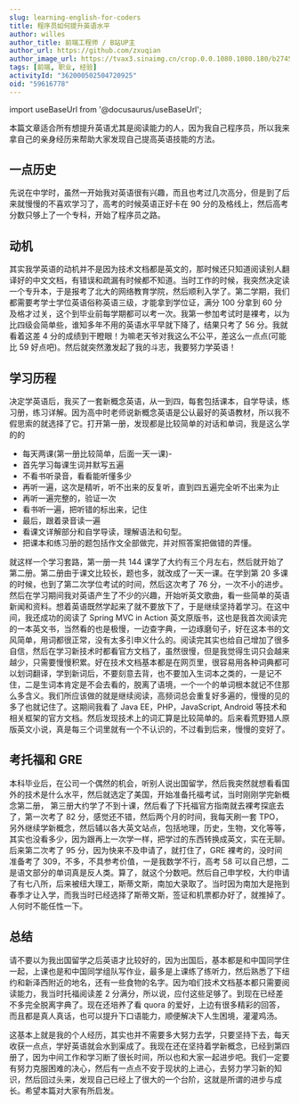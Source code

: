 ```yaml
---
slug: learning-english-for-coders
title: 程序员如何提升英语水平
author: willes
author_title: 前端工程师 / B站UP主
author_url: https://github.com/zxuqian
author_image_url: https://tvax3.sinaimg.cn/crop.0.0.1080.1080.180/b2745d44ly8g8s4muqeggj20u00u0n0k.jpg?KID=imgbed,tva&Expires=1582389585&ssig=EvXmyu%2FXsX
tags: [前端, 职业, 经验]
activityId: "362000502504720925"
oid: "59616778"
---
```


import useBaseUrl from '@docusaurus/useBaseUrl';

本篇文章适合所有想提升英语尤其是阅读能力的人，因为我自己程序员，所以我来拿自己的亲身经历来帮助大家发现自己提高英语技能的方法。

## 一点历史

先说在中学时，虽然一开始我对英语很有兴趣，而且也考过几次高分，但是到了后来就慢慢的不喜欢学习了，高考的时候英语正好卡在 90 分的及格线上，然后高考分数只够上了一个专科，开始了程序员之路。

## 动机

其实我学英语的动机并不是因为技术文档都是英文的，那时候还只知道阅读别人翻译好的中文文档，有错误和疏漏有时候都不知道。当时工作的时候，我突然决定读一个专升本，于是报考了北大的网络教育学院，然后顺利入学了。第二学期，我们都需要考学士学位英语俗称英语三级，才能拿到学位证，满分 100 分拿到 60 分及格才过关，这个到毕业前每学期都可以考一次。我第一参加考试时是裸考，以为比四级会简单些，谁知多年不用的英语水平早就下降了，结果只考了 56 分。我就看着这差 4 分的成绩到干瞪眼！为嘛老天爷对我这么不公平，差这么一点点(可能比 59 好点吧)。然后就突然激发起了我的斗志，我要努力学英语！

<!-- truncate -->

## 学习历程

决定学英语后，我买了一套新概念英语，从一到四，每套包括课本，自学导读，练习册，练习详解。因为高中时老师说新概念英语是公认最好的英语教材，所以我不假思索的就选择了它。打开第一册，发现都是比较简单的对话和单词，我是这么学的的

- 每天两课(第一册比较简单，后面一天一课)-
- 首先学习每课生词并默写五遍
- 不看书听录音，看看能听懂多少
- 再听一遍，这次是精听，听不出来的反复听，直到四五遍完全听不出来为止
- 再听一遍完整的，验证一次
- 看书听一遍，把听错的标出来，记住
- 最后，跟着录音读一遍
- 看课文详解部分和自学导读，理解语法和句型。
- 把课本和练习册的题包括作文全部做完，并对照答案把做错的弄懂。

就这样一个学习套路，第一册一共 144 课学了大约有三个月左右，然后就开始了第二册。第二册由于课文比较长，题也多，就改成了一天一课。在学到第 20 多课的时候，也到了第二次学位考试的时间，然后这次考了 76 分，一次不小的进步。然后在学习期间我对英语产生了不少的兴趣，开始听英文歌曲，看一些简单的英语新闻和资料。想着英语既然学起来了就不要放下了，于是继续坚持着学习。在这中间，我还成功的阅读了 Spring MVC in Action 英文原版书，这也是我首次阅读完的一本英文书，当然看的也是极慢，一边查字典，一边琢磨句子，好在这本书的文风简单，用词都很正常，没有太多引申义什么的。阅读完其实也给自己增加了很多自信，然后在学习新技术时都看官方文档了，虽然很慢，但是我觉得生词只会越来越少，只需要慢慢积累。好在技术文档基本都是在网页里，很容易用各种词典都可以划词翻译，学到新词后，不要刻意去背，也不要加入生词本之类的，一是记不住，二是生词本肯定是不会去看的，脱离了语境，一个一个的单词根本就记不住那么多含义。我们所应该做的就是继续阅读，高频词总会重复好多遍的，慢慢的见的多了也就记住了。这期间我看了 Java EE，PHP，JavaScript, Android 等技术和相关框架的官方文档。然后发现技术上的词汇算是比较简单的。后来看荒野猎人原版英文小说，真是每三个词里就有一个不认识的，不过看到后来，慢慢的变好了。

## 考托福和 GRE

本科毕业后，在公司一个偶然的机会，听别人说出国留学，然后我突然就想看看国外的技术是什么水平，然后就选定了美国，开始准备托福考试，当时刚刚学完新概念第二册， 第三册大约学了不到十课，然后看了下托福官方指南就去裸考探底去了，第一次考了 82 分，感觉还不错，然后两个月的时间，我每天刷一套 TPO，另外继续学新概念，然后辅以各大英文站点，包括地理，历史，生物，文化等等，其实也没看多少，因为跟再上一次学一样，把学过的东西转换成英文，实在无聊。后来第二次考了 95 分，因为快来不及申请了，就打住了，GRE 裸考的，没时间准备考了 309，不多，不具参考价值，一是我数学不行，高考 58 可以自己想，二是语文部分的单词真是反人类。算了，就这个分数吧。然后自己申学校，大约申请了有七八所，后来被纽大理工，斯蒂文斯，南加大录取了。当时因为南加大是拖到春季才让入学，而我当时已经选择了斯蒂文斯，签证和机票都办好了，就推掉了。人何时不能任性一下。

## 总结

请不要以为我出国留学之后英语才比较好的，因为出国后，基本都是和中国同学住一起，上课也是和中国同学组队写作业，最多是上课练了练听力，然后熟悉了下纽约和新泽西附近的地名，还有一些食物的名字。因为咱们技术文档基本都只需要阅读能力，我当时托福阅读差 2 分满分，所以说，应付这些足够了。到现在已经差不多完全脱离字典了。现在还培养了看 quora 的爱好，上边有很多精彩的回答，而且都是真人真话，也可以提升下口语能力，顺便解决下人生困境，灌灌鸡汤。

这基本上就是我的个人经历，其实也并不需要多大努力去学，只要坚持下去，每天收获一点点，学好英语就会水到渠成了。我现在还在坚持着学新概念，已经到第四册了，因为中间工作和学习断了很长时间，所以也和大家一起进步吧。我们一定要有努力克服困难的决心，然后有一点点不安于现状的上进心，去努力学习新的知识，然后回过头来，发现自己已经上了很大的一个台阶，这就是所谓的进步与成长。希望本篇对大家有所启发。

